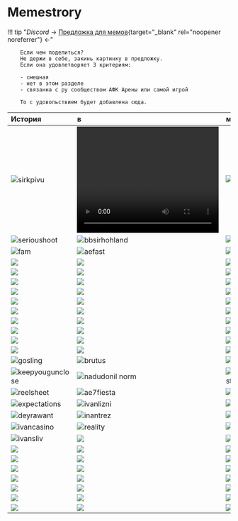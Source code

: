 # Memestrory

!!! tip "_Discord_ -> [Предложка для мемов](https://discord.gg/xjJavhAvv6){target="_blank" rel="noopener noreferrer"} <-"

        Если чем поделиться?  
        Не держи в себе, закинь картинку в предложку.  
        Если она удовлетворяет 3 критериям:

        - смешная
        - нет в этом разделе
        - связанна с ру сообществом АФК Арены или самой игрой

        То с удовольствием будет добавлена сюда.

| История                                                            | в                                                                                                      | мемах                                     |
| :----------------------------------------------------------------- | :----------------------------------------------------------------------------------------------------- | :---------------------------------------- |
| ![sirkpivu](../assets/images/memes/8.jpg)                                | <video width="320" height="240" controls><source src="../assets/vids/phil.webm" type="video/webm"></video> | ![fathoot](../assets/images/memes/4.jpg)        |
| ![serioushoot](../assets/images/memes/7.jpg)                             | ![bbsirhohland](../assets/images/memes/2.jpg)                                                                | ![byeyorn](../assets/images/memes/3.jpg)        |
| ![fam](../assets/images/memes/12.jpg)                                                    | ![aefast](../assets/images/memes/1.jpg)                                                                      | ![gamepid](../assets/images/memes/6.jpg)        |
| ![](../converted/qa4ILzXCpT0.jpg)                                  | ![](../converted/hu.jpg)                                                                               | ![](../converted/hu2.jpg)                 |
| ![](../converted/kva.jpg)                                          | ![](../converted/adv.jpg)                                                                              | ![](../converted/2355122_760x500-1.jpg)   |
| ![](../converted/Anime--basedmoni-ah-eto-bleh-meme-7613995_12.jpg) | ![](../converted/185855.jpg)                                                                           | ![](../converted/164047.jpg)              |
| ![](../converted/180821.jpg)                                       | ![](../converted/022349.jpg)                                                                           | ![](../converted/022405.jpg)              |
| ![](../converted/022423.jpg)                                       | ![](../converted/022435.jpg)                                                                           | ![](../converted/022453.jpg)              |
| ![](../converted/022511.jpg)                                       | ![](../converted/022655.jpg)                                                                           | ![](../converted/022711.jpg)              |
| ![](../converted/022721.jpg)                                       | ![](../converted/022809.jpg)                                                                           | ![](../converted/022912.jpg)              |
| ![](../converted/image-28.jpg)                                     | ![](../converted/image-29.jpg)                                                                         | ![](../converted/image-40.jpg)            |
| ![](../converted/unknown-245.jpg)                                  | ![](../converted/IMG_9493-1.jpg)                                                                       | ![](../converted/NemoraSays-1.jpg)        |
| ![](../converted/NemoraSays-2.jpg)                                 | ![](../converted/023415.jpg)                                                                           | ![](../converted/IMG_20230603_105344.jpg) |
| ![gosling](../converted/gosling.jpg)                               | ![brutus](../converted/nerfb.jpg)                                                                      | ![almost](../converted/vipftp.jpg)        |
| ![keepyougunclose](../converted/20230412_1654_Discord_Cool.jpg)    | ![nadudonil norm](../converted/nadonatilnorm.jpg)                                                      | ![clownfiesta](../converted/clown34.jpg)  |
| ![reelsheet](../converted/silasStonks.jpg)                         | ![ae7fiesta](../converted/AES7_TheHospital.jpg)                                                        | ![ozornoy](../converted/tr_meme.jpg)      |
| ![expectations](../converted/klubni.jpg)                           | ![ivanlizni](../converted/ivanlizni.jpg)                                                               | ![ivancat](../converted/ivancat.jpg)      |
| ![deyrawant](../converted/deyrax4.jpg)                             | ![inantrez](../converted/ivantreznor.jpg)                                                              | ![deyrabe](../converted/deyradps.jpg)     |
| ![ivancasino](../converted/ivancasino.jpg)                         | ![reality](../converted/returntreznor.jpg)                                                             | ![ivankick](../converted/ivankick.jpg)    |
| ![ivansliv](../converted/ivansliv.jpg)                             | ![](../converted/-Oki3FpFhGM.jpg)                                                                      | ![](../converted/1zaPUCOL25w.jpg)         |
| ![](../converted/3ktTXHyxamk.jpg)                                  | ![](../converted/4124ere.jpg)                                                                          | ![](../converted/4MlOulDphm0.jpg)         |
| ![](../converted/8OdtAnGcrZk.jpg)                                  | ![](../converted/aog3hS-abKI.jpg)                                                                      | ![](../converted/bQrndakeAM8.jpg)         |
| ![](../converted/DwcaRIXxPIk.jpg)                                  | ![](../converted/h_DJxUcE9F0.jpg)                                                                      | ![](../converted/IlX9rOYg_NU.jpg)         |
| ![](../converted/image-2-1.jpg)                                    | ![](../converted/image-2.jpg)                                                                          | ![](../converted/image-5.jpg)             |
| ![](../converted/image-7.jpg)                                      | ![](../converted/IMG_20230319_213720.jpg)                                                              | ![](../converted/K95JooQwVJI.jpg)         |
| ![](../converted/kek.jpg)                                          | ![](../converted/mhXp_cq1oDQ.jpg)                                                                      | ![](../converted/ootG4rSIPkM.jpg)         |
| ![](../converted/OZFylYDQuPQ.jpg)                                  | ![](../converted/unknown-7.jpg)                                                                        | ![](../converted/w_vQPEBKRY4.jpg)         |

